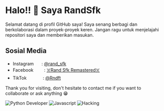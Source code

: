 # Halo!! 👋 Saya RandSfk

Selamat datang di profil GitHub saya! Saya senang berbagi dan berkolaborasi dalam proyek-proyek keren. Jangan ragu untuk menjelajahi repositori saya dan memberikan masukan.

## Sosial Media
- Instagramㅤ‎ ‎ ‎ : [@rand_sfk](https://www.instagram.com/rand_sfk)
- Facebookㅤ ㅤ‎ : [☠️Rand Sfk Remastered☠️](https://www.facebook.com/dmonlord27)
- TikTokㅤㅤㅤㅤ: [@Rndft](https://www.tiktok.com/@rndft)

Thank you for visiting, don't hesitate to contact me if you want to collaborate or ask anything 😁

![Python Developer](https://api2.sololearn.com/v2/certificates/CC-7QL7TEFP/image/png)
![Javascript](https://api2.sololearn.com/v2/certificates/CC-TKNYMWO8/image/png)
![Hacking](https://d9jmtjs5r4cgq.cloudfront.net/ComplementaryCourseCertificate/3739751/original/Randy_Nurdiansyah20231127-73-mgyn8m.jpg)
